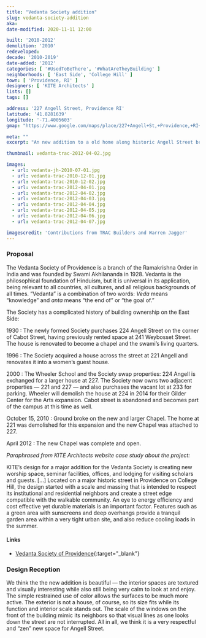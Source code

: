 ```yaml
---
title: "Vedanta Society addition"
slug: vedanta-society-addition
aka: 
date-modified: 2020-11-11 12:00

built: '2010-2012'
demolition: '2010'
redeveloped: 
decade: '2010-2019'
date-added: '2012'
categories: [ '#UsedToBeThere', '#WhatAreTheyBuilding' ]
neighborhoods: [ 'East Side', 'College Hill' ]
town: [ 'Providence, RI' ]
designers: [ 'KITE Architects' ]
lists: []
tags: []

address: '227 Angell Street, Providence RI'
latitude: '41.8281639'
longitude: '-71.4005603'
gmap: "https://www.google.com/maps/place/227+Angell+St,+Providence,+RI+02906/@41.8281639,-71.4005603,17z/data=!3m1!4b1!4m5!3m4!1s0x89e44524e9ffccb9:0x2268c6e80555fcd!8m2!3d41.8281639!4d-71.3983716"

meta: ""
excerpt: "An new addition to a old home along historic Angell Street brings new character and larger space for those that want to practice their zen"

thumbnail: vedanta-trac-2012-04-02.jpg

images:
  - url: vedanta-jh-2010-07-01.jpg
  - url: vedanta-trac-2010-12-01.jpg
  - url: vedanta-trac-2010-12-02.jpg
  - url: vedanta-trac-2012-04-01.jpg
  - url: vedanta-trac-2012-04-02.jpg
  - url: vedanta-trac-2012-04-03.jpg
  - url: vedanta-trac-2012-04-04.jpg
  - url: vedanta-trac-2012-04-05.jpg
  - url: vedanta-trac-2012-04-06.jpg
  - url: vedanta-trac-2012-04-07.jpg

imagescredit: 'Contributions from TRAC Builders and Warren Jagger'
---
```


### Proposal

The Vedanta Society of Providence is a branch of the Ramakrishna Order in India and was founded by Swami Akhilananda in 1928. Vedanta is the philosophical foundation of Hinduism, but it is universal in its application, being relevant to all countries, all cultures, and all religious backgrounds of all times. “Vedanta” is a combination of two words: _Veda_ means “knowledge” and _anta_ means “the end of” or “the goal of.” 

The Society has a complicated history of building ownership on the East Side: 

1930
: The newly formed Society purchases 224 Angell Street on the corner of Cabot Street, having previously rented space at 241 Weybosset Street. The house is renovated to become a chapel and the swami’s living quarters. 

1996
: The Society acquired a house across the street at 221 Angell and renovates it into a women’s guest house. 

2000
: The Wheeler School and the Society swap properties: 224 Angell is exchanged for a larger house at 227. The Society now owns two adjacent properties — 221 and 227 — and also purchases the vacant lot at 233 for parking. Wheeler will demolish the house at 224 in 2014 for their Gilder Center for the Arts expansion. Cabot street is abandoned and becomes part of the campus at this time as well. 

October 15, 2010
: Ground broke on the new and larger Chapel. The home at 221 was demolished for this expansion and the new Chapel was attached to 227. 

April 2012
: The new Chapel was complete and open. 


_Paraphrased from KITE Architects website case study about the project:_

KITE’s design for a major addition for the Vedanta Society is creating new worship space, seminar facilities, offices, and lodging for visiting scholars and guests. [...] Located on a major historic street in Providence on College Hill, the design started with a scale and massing that is intended to respect its institutional and residential neighbors and create a street edge compatible with the walkable community. An eye to energy efficiency and cost effective yet durable materials is an important factor. Features such as a green area with sunscreens and deep overhangs provide a tranquil garden area within a very tight urban site, and also reduce cooling loads in the summer.

#### Links

+ [Vedanta Society of Providence](//vedantaprov.org){:target="_blank"}


### Design Reception

We think the the new addition is beautiful — the interior spaces are textured and visually interesting while also still being very calm to look at and enjoy. The simple restrained use of color allows the surfaces to be much more active. The exterior is not a house, of course, so its size fits while its function and interior scale stands out. The scale of the windows on the front of the building mimic its neighbors so that visual lines as one looks down the street are not interrupted. All in all, we think it is a very respectful and “zen” new space for Angell Street. 
